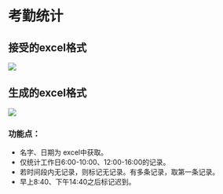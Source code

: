 # 考勤统计

## 接受的excel格式
![](http://boboprivate.oss-cn-beijing.aliyuncs.com/18-9-16/76964940.jpg)
## 生成的excel格式
![](http://boboprivate.oss-cn-beijing.aliyuncs.com/18-9-16/24491946.jpg)

### 功能点：
 - 名字、日期为 excel中获取。
 - 仅统计工作日6:00-10:00、12:00-16:00的记录。
 - 若时间段内无记录，则标记无记录。有多条记录，取第一条记录。
 - 早上8:40、下午14:40之后标记迟到。